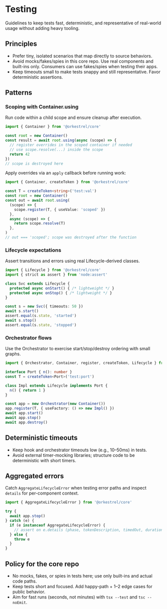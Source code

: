 # Testing

Guidelines to keep tests fast, deterministic, and representative of real-world usage without adding heavy tooling.

## Principles
- Prefer tiny, isolated scenarios that map directly to source behaviors.
- Avoid mocks/fakes/spies in this core repo. Use real components and built-ins only. Consumers can use fakes/spies when testing their apps.
- Keep timeouts small to make tests snappy and still representative. Favor deterministic assertions.

## Patterns

### Scoping with Container.using
Run code within a child scope and ensure cleanup after execution.
```ts
import { Container } from '@orkestrel/core'

const root = new Container()
const result = await root.using(async (scope) => {
  // register overrides in the scoped container if needed
  // use scope.resolve(...) inside the scope
  return 42
})
// scope is destroyed here
```

Apply overrides via an `apply` callback before running work:
```ts
import { Container, createToken } from '@orkestrel/core'

const T = createToken<string>('test:val')
const root = new Container()
const out = await root.using(
  (scope) => {
    scope.register(T, { useValue: 'scoped' })
  },
  async (scope) => {
    return scope.resolve(T)
  },
)
// out === 'scoped'; scope was destroyed after the function
```

### Lifecycle expectations
Assert transitions and errors using real Lifecycle-derived classes.
```ts
import { Lifecycle } from '@orkestrel/core'
import { strict as assert } from 'node:assert'

class Svc extends Lifecycle {
  protected async onStart() { /* lightweight */ }
  protected async onStop() { /* lightweight */ }
}

const s = new Svc({ timeouts: 50 })
await s.start()
assert.equal(s.state, 'started')
await s.stop()
assert.equal(s.state, 'stopped')
```

### Orchestrator flows
Use the Orchestrator to exercise start/stop/destroy ordering with small graphs.
```ts
import { Orchestrator, Container, register, createToken, Lifecycle } from '@orkestrel/core'

interface Port { n(): number }
const T = createToken<Port>('test:port')

class Impl extends Lifecycle implements Port {
  n() { return 1 }
}

const app = new Orchestrator(new Container())
app.register(T, { useFactory: () => new Impl() })
await app.start()
await app.stop()
await app.destroy()
```

## Deterministic timeouts
- Keep hook and orchestrator timeouts low (e.g., 10–50ms) in tests.
- Avoid external timer-mocking libraries; structure code to be deterministic with short timers.

## Aggregated errors
Catch `AggregateLifecycleError` when testing error paths and inspect `details` for per-component context.
```ts
import { AggregateLifecycleError } from '@orkestrel/core'

try {
  await app.stop()
} catch (e) {
  if (e instanceof AggregateLifecycleError) {
    // assert on e.details (phase, tokenDescription, timedOut, durationMs, error.message)
  } else {
    throw e
  }
}
```

## Policy for the core repo
- No mocks, fakes, or spies in tests here; use only built-ins and actual code paths.
- Keep tests short and focused. Add happy-path + 1–2 edge cases for public behavior.
- Aim for fast runs (seconds, not minutes) with `tsx --test` and `tsc --noEmit`.
